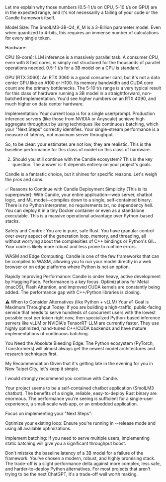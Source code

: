 Let me explain why those numbers (0.5-1 t/s on CPU, 5-10 t/s on GPU) are in the expected range, and it's not necessarily a failing of your code or the Candle framework itself.

Model Size: The SmolLM3-3B-Q4_K_M is a 3-Billion parameter model. Even when quantized to 4-bits, this requires an immense number of calculations for every single token.

Hardware:

CPU (8-core): LLM inference is a massively parallel task. A consumer CPU, even with 8 fast cores, is simply not structured for the thousands of parallel operations needed. 0.5-1 t/s for a 3B model on a CPU is standard.

GPU (RTX 3060): An RTX 3060 is a good consumer card, but it's not a data center GPU like an A100 or H100. Its memory bandwidth and CUDA core count are the primary bottlenecks. The 5-10 t/s range is a very typical result for this class of hardware running a 3B model in a straightforward, non-batched implementation. You'd see higher numbers on an RTX 4090, and much higher on data center hardware.

Implementation: Your current loop is for a single user/prompt. Production inference servers (like those from NVIDIA or Anyscale) achieve high aggregate throughput by using techniques like continuous batching, which your "Next Steps" correctly identifies. Your single-stream performance is a measure of latency, not maximum server throughput.

So, to be clear: your estimates are not low, they are realistic. This is the baseline performance for this class of model on this class of hardware.

2. Should you still continue with the Candle ecosystem?
This is the key question. The answer is: It depends entirely on your project's goals.

Candle is a fantastic choice, but it shines for specific reasons. Let's weigh the pros and cons.

✅ Reasons to Continue with Candle
Deployment Simplicity (This is its superpower): With Candle, your entire application—web server, chatbot logic, and ML model—compiles down to a single, self-contained binary. There is no Python interpreter, no requirements.txt, no dependency hell. You can deploy it in a tiny Docker container or even as a standalone executable. This is a massive operational advantage over Python-based stacks.

Safety and Control: You are in pure, safe Rust. You have granular control over every aspect of the generation loop, memory, and threading, all without worrying about the complexities of C++ bindings or Python's GIL. Your code is likely more robust and less prone to runtime errors.

WASM and Edge Computing: Candle is one of the few frameworks that can be compiled to WASM, allowing you to run your model directly in a web browser or on edge platforms where Python is not an option.

Rapidly Improving Performance: Candle is under heavy, active development by Hugging Face. Performance is a key focus. Optimizations for Metal (macOS), Flash Attention, and improved CUDA kernels are constantly being added. The performance gap with C++/Python libraries is closing.

⚠️ When to Consider Alternatives (like Python + vLLM)
Your #1 Goal is Maximum Throughput Today: If you are building a high-traffic, public-facing service that needs to serve hundreds of concurrent users with the lowest possible cost per token right now, then specialized Python-based inference servers like vLLM or NVIDIA's TensorRT-LLM are currently faster. They use highly optimized, hand-tuned C++/CUDA backends and have mature implementations of continuous batching.

You Need the Absolute Bleeding Edge: The Python ecosystem (PyTorch, Transformers) will almost always get the newest model architectures and research techniques first.

My Recommendation
Given that it's getting late in the evening for you in New Taipei City, let's keep it simple.

I would strongly recommend you continue with Candle.

Your project seems to be a self-contained chatbot application (SmolLM3 chatbot). The benefits of a single, reliable, easy-to-deploy Rust binary are enormous. The performance you're seeing is sufficient for a single-user experience, a small-scale web app, or an embedded application.

Focus on implementing your "Next Steps":

Optimize your existing loop: Ensure you're running in --release mode and using all available optimizations.

Implement batching: If you need to serve multiple users, implementing static batching will give you a significant throughput boost.

Don't mistake the baseline latency of a 3B model for a failure of the framework. You've chosen a modern, robust, and highly promising stack. The trade-off is a slight performance delta against more complex, less safe, and harder-to-deploy Python alternatives. For most projects that aren't trying to be the next ChatGPT, it's a trade-off well worth making.